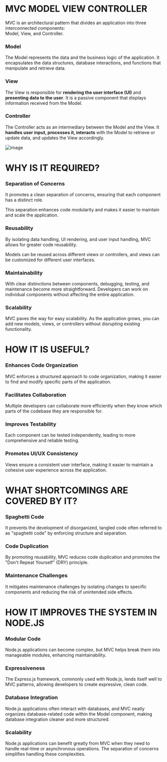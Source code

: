 # MVC MODEL VIEW CONTROLLER

MVC is an architectural pattern that divides an application into three interconnected components:<br>
Model, View, and Controller.

### Model
The Model represents the data and the business logic of the application. It encapsulates the data structures, database interactions, and functions that manipulate and retrieve data.

### View
The View is responsible for **rendering the user interface (UI)** and **presenting data to the user**. It is a passive component that displays information received from the Model.

### Controller
The Controller acts as an intermediary between the Model and the View. It **handles user input, processes it, interacts** with the Model to retrieve or update data, and updates the View accordingly.

![image](https://github.com/JashandeepSidhu712/MERN-Stack/assets/117754690/cb832c0e-a150-411b-b69b-9db85947f471)


# WHY IS IT REQUIRED?

### Separation of Concerns
It promotes a clean separation of concerns, ensuring that each component has a distinct role. 

This separation enhances code modularity and makes it easier to maintain and scale the application.

### Reusability
By isolating data handling, UI rendering, and user input handling, MVC allows for greater code reusability. 

Models can be reused across different views or controllers, and views can be customized for different user interfaces.

### Maintainability
With clear distinctions between components, debugging, testing, and maintenance become more straightforward. Developers can work on individual components without affecting the entire application.

### Scalability
MVC paves the way for easy scalability. As the application grows, you can add new models, views, or controllers without disrupting existing functionality.

# HOW IT IS USEFUL?

### Enhances Code Organization
MVC enforces a structured approach to code organization, making it easier to find and modify specific parts of the application.

### Facilitates Collaboration
Multiple developers can collaborate more efficiently when they know which parts of the codebase they are responsible for.

### Improves Testability
Each component can be tested independently, leading to more comprehensive and reliable testing.

### Promotes UI/UX Consistency
Views ensure a consistent user interface, making it easier to maintain a cohesive user experience across the application.

# WHAT SHORTCOMINGS ARE COVERED BY IT?

### Spaghetti Code
It prevents the development of disorganized, tangled code often referred to as "spaghetti code" by enforcing structure and separation.

### Code Duplication
By promoting reusability, MVC reduces code duplication and promotes the "Don't Repeat Yourself" (DRY) principle.

### Maintenance Challenges
It mitigates maintenance challenges by isolating changes to specific components and reducing the risk of unintended side effects.

# HOW IT IMPROVES THE SYSTEM IN NODE.JS

### Modular Code
Node.js applications can become complex, but MVC helps break them into manageable modules, enhancing maintainability.

### Expressiveness
The Express.js framework, commonly used with Node.js, lends itself well to MVC patterns, allowing developers to create expressive, clean code.

### Database Integration
Node.js applications often interact with databases, and MVC neatly organizes database-related code within the Model component, making database integration cleaner and more structured.

### Scalability
Node.js applications can benefit greatly from MVC when they need to handle real-time or asynchronous operations. The separation of concerns simplifies handling these complexities.

